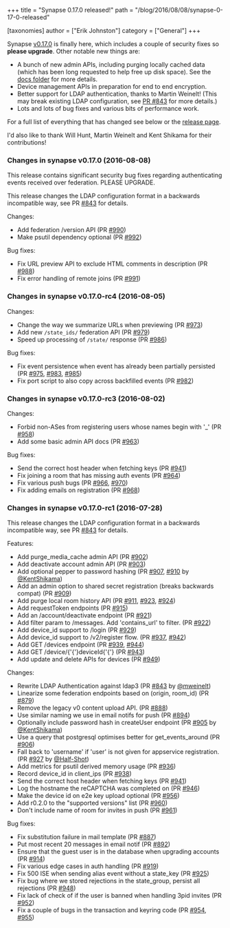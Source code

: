 +++
title = "Synapse 0.17.0 released!"
path = "/blog/2016/08/08/synapse-0-17-0-released"

[taxonomies]
author = ["Erik Johnston"]
category = ["General"]
+++

Synapse <a href="https://github.com/matrix-org/synapse/releases/tag/v0.17.0">v0.17.0</a> is finally here, which includes a couple of security fixes so <strong>please upgrade</strong>. Other notable new things are:
<ul>
 	<li>A bunch of new admin APIs, including purging locally cached data (which has been long requested to help free up disk space). See the <a href="https://github.com/matrix-org/synapse/tree/master/docs/admin_api">docs folder</a> for more details.</li>
 	<li>Device management APIs in preparation for end to end encryption.</li>
 	<li>Better support for LDAP authentication, thanks to Martin Weinelt! (This may break existing LDAP configuration, see <a href="https://github.com/matrix-org/synapse/pull/843">PR #843</a> for more details.)</li>
 	<li>Lots and lots of bug fixes and various bits of performance work.</li>
</ul>
For a full list of everything that has changed see below or the <a href="https://github.com/matrix-org/synapse/releases/tag/v0.17.0">release page</a>.

I'd also like to thank Will Hunt, Martin Weinelt and Kent Shikama for their contributions!

### Changes in synapse v0.17.0 (2016-08-08)

This release contains significant security bug fixes regarding authenticating
events received over federation. PLEASE UPGRADE.

This release changes the LDAP configuration format in a backwards incompatible
way, see PR <a class="issue-link js-issue-link" href="https://github.com/matrix-org/synapse/pull/843" data-url="https://github.com/matrix-org/synapse/issues/843" data-id="158692541" data-error-text="Failed to load issue title" data-permission-text="Issue title is private">#843</a> for details.

Changes:
<ul>
 	<li>Add federation /version API (PR <a class="issue-link js-issue-link" href="https://github.com/matrix-org/synapse/pull/990" data-url="https://github.com/matrix-org/synapse/issues/990" data-id="169636556" data-error-text="Failed to load issue title" data-permission-text="Issue title is private">#990</a>)</li>
 	<li>Make psutil dependency optional (PR <a class="issue-link js-issue-link" href="https://github.com/matrix-org/synapse/pull/992" data-url="https://github.com/matrix-org/synapse/issues/992" data-id="169888303" data-error-text="Failed to load issue title" data-permission-text="Issue title is private">#992</a>)</li>
</ul>
Bug fixes:
<ul>
 	<li>Fix URL preview API to exclude HTML comments in description (PR <a class="issue-link js-issue-link" href="https://github.com/matrix-org/synapse/pull/988" data-url="https://github.com/matrix-org/synapse/issues/988" data-id="169610681" data-error-text="Failed to load issue title" data-permission-text="Issue title is private">#988</a>)</li>
 	<li>Fix error handling of remote joins (PR <a class="issue-link js-issue-link" href="https://github.com/matrix-org/synapse/pull/991" data-url="https://github.com/matrix-org/synapse/issues/991" data-id="169653250" data-error-text="Failed to load issue title" data-permission-text="Issue title is private">#991</a>)</li>
</ul>

### Changes in synapse v0.17.0-rc4 (2016-08-05)

Changes:
<ul>
 	<li>Change the way we summarize URLs when previewing (PR <a class="issue-link js-issue-link" href="https://github.com/matrix-org/synapse/pull/973" data-url="https://github.com/matrix-org/synapse/issues/973" data-id="168942221" data-error-text="Failed to load issue title" data-permission-text="Issue title is private">#973</a>)</li>
 	<li>Add new <code>/state_ids/</code> federation API (PR <a class="issue-link js-issue-link" href="https://github.com/matrix-org/synapse/pull/979" data-url="https://github.com/matrix-org/synapse/issues/979" data-id="169136186" data-error-text="Failed to load issue title" data-permission-text="Issue title is private">#979</a>)</li>
 	<li>Speed up processing of <code>/state/</code> response (PR <a class="issue-link js-issue-link" href="https://github.com/matrix-org/synapse/pull/986" data-url="https://github.com/matrix-org/synapse/issues/986" data-id="169570759" data-error-text="Failed to load issue title" data-permission-text="Issue title is private">#986</a>)</li>
</ul>
Bug fixes:
<ul>
 	<li>Fix event persistence when event has already been partially persisted (PR <a class="issue-link js-issue-link" title="Ensure we only persist an event once at a time" href="https://github.com/matrix-org/synapse/pull/975" data-id="169098276" data-error-text="Failed to load issue title" data-permission-text="Issue title is private">#975</a>, <a class="issue-link js-issue-link" href="https://github.com/matrix-org/synapse/pull/983" data-url="https://github.com/matrix-org/synapse/issues/983" data-id="169382701" data-error-text="Failed to load issue title" data-permission-text="Issue title is private">#983</a>, <a class="issue-link js-issue-link" href="https://github.com/matrix-org/synapse/pull/985" data-url="https://github.com/matrix-org/synapse/issues/985" data-id="169570281" data-error-text="Failed to load issue title" data-permission-text="Issue title is private">#985</a>)</li>
 	<li>Fix port script to also copy across backfilled events (PR <a class="issue-link js-issue-link" href="https://github.com/matrix-org/synapse/pull/982" data-url="https://github.com/matrix-org/synapse/issues/982" data-id="169344602" data-error-text="Failed to load issue title" data-permission-text="Issue title is private">#982</a>)</li>
</ul>

### Changes in synapse v0.17.0-rc3 (2016-08-02)

Changes:
<ul>
 	<li>Forbid non-ASes from registering users whose names begin with '_' (PR <a class="issue-link js-issue-link" href="https://github.com/matrix-org/synapse/pull/958" data-url="https://github.com/matrix-org/synapse/issues/958" data-id="167904457" data-error-text="Failed to load issue title" data-permission-text="Issue title is private">#958</a>)</li>
 	<li>Add some basic admin API docs (PR <a class="issue-link js-issue-link" href="https://github.com/matrix-org/synapse/pull/963" data-url="https://github.com/matrix-org/synapse/issues/963" data-id="168102004" data-error-text="Failed to load issue title" data-permission-text="Issue title is private">#963</a>)</li>
</ul>
Bug fixes:
<ul>
 	<li>Send the correct host header when fetching keys (PR <a class="issue-link js-issue-link" href="https://github.com/matrix-org/synapse/pull/941" data-url="https://github.com/matrix-org/synapse/issues/941" data-id="166784788" data-error-text="Failed to load issue title" data-permission-text="Issue title is private">#941</a>)</li>
 	<li>Fix joining a room that has missing auth events (PR <a class="issue-link js-issue-link" href="https://github.com/matrix-org/synapse/pull/964" data-url="https://github.com/matrix-org/synapse/issues/964" data-id="168120112" data-error-text="Failed to load issue title" data-permission-text="Issue title is private">#964</a>)</li>
 	<li>Fix various push bugs (PR <a class="issue-link js-issue-link" href="https://github.com/matrix-org/synapse/pull/966" data-url="https://github.com/matrix-org/synapse/issues/966" data-id="168177154" data-error-text="Failed to load issue title" data-permission-text="Issue title is private">#966</a>, <a class="issue-link js-issue-link" href="https://github.com/matrix-org/synapse/pull/970" data-url="https://github.com/matrix-org/synapse/issues/970" data-id="168521716" data-error-text="Failed to load issue title" data-permission-text="Issue title is private">#970</a>)</li>
 	<li>Fix adding emails on registration (PR <a class="issue-link js-issue-link" href="https://github.com/matrix-org/synapse/pull/968" data-url="https://github.com/matrix-org/synapse/issues/968" data-id="168337247" data-error-text="Failed to load issue title" data-permission-text="Issue title is private">#968</a>)</li>
</ul>

### Changes in synapse v0.17.0-rc1 (2016-07-28)

This release changes the LDAP configuration format in a backwards incompatible
way, see PR <a class="issue-link js-issue-link" href="https://github.com/matrix-org/synapse/pull/843" data-url="https://github.com/matrix-org/synapse/issues/843" data-id="158692541" data-error-text="Failed to load issue title" data-permission-text="Issue title is private">#843</a> for details.

Features:
<ul>
 	<li>Add purge_media_cache admin API (PR <a class="issue-link js-issue-link" href="https://github.com/matrix-org/synapse/pull/902" data-url="https://github.com/matrix-org/synapse/issues/902" data-id="162932471" data-error-text="Failed to load issue title" data-permission-text="Issue title is private">#902</a>)</li>
 	<li>Add deactivate account admin API (PR <a class="issue-link js-issue-link" href="https://github.com/matrix-org/synapse/pull/903" data-url="https://github.com/matrix-org/synapse/issues/903" data-id="163182922" data-error-text="Failed to load issue title" data-permission-text="Issue title is private">#903</a>)</li>
 	<li>Add optional pepper to password hashing (PR <a class="issue-link js-issue-link" href="https://github.com/matrix-org/synapse/pull/907" data-url="https://github.com/matrix-org/synapse/issues/907" data-id="163714838" data-error-text="Failed to load issue title" data-permission-text="Issue title is private">#907</a>, <a class="issue-link js-issue-link" href="https://github.com/matrix-org/synapse/pull/910" data-url="https://github.com/matrix-org/synapse/issues/910" data-id="164027482" data-error-text="Failed to load issue title" data-permission-text="Issue title is private">#910</a> by <a class="user-mention" href="https://github.com/KentShikama">@KentShikama</a>)</li>
 	<li>Add an admin option to shared secret registration (breaks backwards compat) (PR <a class="issue-link js-issue-link" href="https://github.com/matrix-org/synapse/pull/909" data-url="https://github.com/matrix-org/synapse/issues/909" data-id="163892610" data-error-text="Failed to load issue title" data-permission-text="Issue title is private">#909</a>)</li>
 	<li>Add purge local room history API (PR <a class="issue-link js-issue-link" href="https://github.com/matrix-org/synapse/pull/911" data-url="https://github.com/matrix-org/synapse/issues/911" data-id="164096726" data-error-text="Failed to load issue title" data-permission-text="Issue title is private">#911</a>, <a class="issue-link js-issue-link" href="https://github.com/matrix-org/synapse/pull/923" data-url="https://github.com/matrix-org/synapse/issues/923" data-id="165745465" data-error-text="Failed to load issue title" data-permission-text="Issue title is private">#923</a>, <a class="issue-link js-issue-link" href="https://github.com/matrix-org/synapse/pull/924" data-url="https://github.com/matrix-org/synapse/issues/924" data-id="165785903" data-error-text="Failed to load issue title" data-permission-text="Issue title is private">#924</a>)</li>
 	<li>Add requestToken endpoints (PR <a class="issue-link js-issue-link" href="https://github.com/matrix-org/synapse/pull/915" data-url="https://github.com/matrix-org/synapse/issues/915" data-id="164571236" data-error-text="Failed to load issue title" data-permission-text="Issue title is private">#915</a>)</li>
 	<li>Add an /account/deactivate endpoint (PR <a class="issue-link js-issue-link" href="https://github.com/matrix-org/synapse/pull/921" data-url="https://github.com/matrix-org/synapse/issues/921" data-id="165511431" data-error-text="Failed to load issue title" data-permission-text="Issue title is private">#921</a>)</li>
 	<li>Add filter param to /messages. Add 'contains_url' to filter. (PR <a class="issue-link js-issue-link" href="https://github.com/matrix-org/synapse/pull/922" data-url="https://github.com/matrix-org/synapse/issues/922" data-id="165585706" data-error-text="Failed to load issue title" data-permission-text="Issue title is private">#922</a>)</li>
 	<li>Add device_id support to /login (PR <a class="issue-link js-issue-link" href="https://github.com/matrix-org/synapse/pull/929" data-url="https://github.com/matrix-org/synapse/issues/929" data-id="166118756" data-error-text="Failed to load issue title" data-permission-text="Issue title is private">#929</a>)</li>
 	<li>Add device_id support to /v2/register flow. (PR <a class="issue-link js-issue-link" href="https://github.com/matrix-org/synapse/pull/937" data-url="https://github.com/matrix-org/synapse/issues/937" data-id="166613208" data-error-text="Failed to load issue title" data-permission-text="Issue title is private">#937</a>, <a class="issue-link js-issue-link" href="https://github.com/matrix-org/synapse/pull/942" data-url="https://github.com/matrix-org/synapse/issues/942" data-id="166788540" data-error-text="Failed to load issue title" data-permission-text="Issue title is private">#942</a>)</li>
 	<li>Add GET /devices endpoint (PR <a class="issue-link js-issue-link" href="https://github.com/matrix-org/synapse/pull/939" data-url="https://github.com/matrix-org/synapse/issues/939" data-id="166614282" data-error-text="Failed to load issue title" data-permission-text="Issue title is private">#939</a>, <a class="issue-link js-issue-link" href="https://github.com/matrix-org/synapse/pull/944" data-url="https://github.com/matrix-org/synapse/issues/944" data-id="166840622" data-error-text="Failed to load issue title" data-permission-text="Issue title is private">#944</a>)</li>
 	<li>Add GET /device/{'{'}deviceId{'{'} (PR <a class="issue-link js-issue-link" href="https://github.com/matrix-org/synapse/pull/943" data-url="https://github.com/matrix-org/synapse/issues/943" data-id="166792610" data-error-text="Failed to load issue title" data-permission-text="Issue title is private">#943</a>)</li>
 	<li>Add update and delete APIs for devices (PR <a class="issue-link js-issue-link" href="https://github.com/matrix-org/synapse/pull/949" data-url="https://github.com/matrix-org/synapse/issues/949" data-id="167421787" data-error-text="Failed to load issue title" data-permission-text="Issue title is private">#949</a>)</li>
</ul>
Changes:
<ul>
 	<li>Rewrite LDAP Authentication against ldap3 (PR <a class="issue-link js-issue-link" href="https://github.com/matrix-org/synapse/pull/843" data-url="https://github.com/matrix-org/synapse/issues/843" data-id="158692541" data-error-text="Failed to load issue title" data-permission-text="Issue title is private">#843</a> by <a class="user-mention" href="https://github.com/mweinelt">@mweinelt</a>)</li>
 	<li>Linearize some federation endpoints based on (origin, room_id) (PR <a class="issue-link js-issue-link" href="https://github.com/matrix-org/synapse/pull/879" data-url="https://github.com/matrix-org/synapse/issues/879" data-id="160917868" data-error-text="Failed to load issue title" data-permission-text="Issue title is private">#879</a>)</li>
 	<li>Remove the legacy v0 content upload API. (PR <a class="issue-link js-issue-link" href="https://github.com/matrix-org/synapse/pull/888" data-url="https://github.com/matrix-org/synapse/issues/888" data-id="161405539" data-error-text="Failed to load issue title" data-permission-text="Issue title is private">#888</a>)</li>
 	<li>Use similar naming we use in email notifs for push (PR <a class="issue-link js-issue-link" href="https://github.com/matrix-org/synapse/pull/894" data-url="https://github.com/matrix-org/synapse/issues/894" data-id="162121552" data-error-text="Failed to load issue title" data-permission-text="Issue title is private">#894</a>)</li>
 	<li>Optionally include password hash in createUser endpoint (PR <a class="issue-link js-issue-link" href="https://github.com/matrix-org/synapse/pull/905" data-url="https://github.com/matrix-org/synapse/issues/905" data-id="163548694" data-error-text="Failed to load issue title" data-permission-text="Issue title is private">#905</a> by <a class="user-mention" href="https://github.com/KentShikama">@KentShikama</a>)</li>
 	<li>Use a query that postgresql optimises better for get_events_around (PR <a class="issue-link js-issue-link" href="https://github.com/matrix-org/synapse/pull/906" data-url="https://github.com/matrix-org/synapse/issues/906" data-id="163691925" data-error-text="Failed to load issue title" data-permission-text="Issue title is private">#906</a>)</li>
 	<li>Fall back to 'username' if 'user' is not given for appservice registration. (PR <a class="issue-link js-issue-link" href="https://github.com/matrix-org/synapse/pull/927" data-url="https://github.com/matrix-org/synapse/issues/927" data-id="165932125" data-error-text="Failed to load issue title" data-permission-text="Issue title is private">#927</a> by <a class="user-mention" href="https://github.com/Half-Shot">@Half-Shot</a>)</li>
 	<li>Add metrics for psutil derived memory usage (PR <a class="issue-link js-issue-link" href="https://github.com/matrix-org/synapse/pull/936" data-url="https://github.com/matrix-org/synapse/issues/936" data-id="166605269" data-error-text="Failed to load issue title" data-permission-text="Issue title is private">#936</a>)</li>
 	<li>Record device_id in client_ips (PR <a class="issue-link js-issue-link" href="https://github.com/matrix-org/synapse/pull/938" data-url="https://github.com/matrix-org/synapse/issues/938" data-id="166613664" data-error-text="Failed to load issue title" data-permission-text="Issue title is private">#938</a>)</li>
 	<li>Send the correct host header when fetching keys (PR <a class="issue-link js-issue-link" href="https://github.com/matrix-org/synapse/pull/941" data-url="https://github.com/matrix-org/synapse/issues/941" data-id="166784788" data-error-text="Failed to load issue title" data-permission-text="Issue title is private">#941</a>)</li>
 	<li>Log the hostname the reCAPTCHA was completed on (PR <a class="issue-link js-issue-link" href="https://github.com/matrix-org/synapse/pull/946" data-url="https://github.com/matrix-org/synapse/issues/946" data-id="167078376" data-error-text="Failed to load issue title" data-permission-text="Issue title is private">#946</a>)</li>
 	<li>Make the device id on e2e key upload optional (PR <a class="issue-link js-issue-link" href="https://github.com/matrix-org/synapse/pull/956" data-url="https://github.com/matrix-org/synapse/issues/956" data-id="167831954" data-error-text="Failed to load issue title" data-permission-text="Issue title is private">#956</a>)</li>
 	<li>Add r0.2.0 to the "supported versions" list (PR <a class="issue-link js-issue-link" href="https://github.com/matrix-org/synapse/pull/960" data-url="https://github.com/matrix-org/synapse/issues/960" data-id="168038168" data-error-text="Failed to load issue title" data-permission-text="Issue title is private">#960</a>)</li>
 	<li>Don't include name of room for invites in push (PR <a class="issue-link js-issue-link" href="https://github.com/matrix-org/synapse/pull/961" data-url="https://github.com/matrix-org/synapse/issues/961" data-id="168050327" data-error-text="Failed to load issue title" data-permission-text="Issue title is private">#961</a>)</li>
</ul>
Bug fixes:
<ul>
 	<li>Fix substitution failure in mail template (PR <a class="issue-link js-issue-link" href="https://github.com/matrix-org/synapse/pull/887" data-url="https://github.com/matrix-org/synapse/issues/887" data-id="161403101" data-error-text="Failed to load issue title" data-permission-text="Issue title is private">#887</a>)</li>
 	<li>Put most recent 20 messages in email notif (PR <a class="issue-link js-issue-link" href="https://github.com/matrix-org/synapse/pull/892" data-url="https://github.com/matrix-org/synapse/issues/892" data-id="161732391" data-error-text="Failed to load issue title" data-permission-text="Issue title is private">#892</a>)</li>
 	<li>Ensure that the guest user is in the database when upgrading accounts (PR <a class="issue-link js-issue-link" title="Ensure that the guest user is in the database when upgrading accounts" href="https://github.com/matrix-org/synapse/pull/914" data-id="164541872" data-error-text="Failed to load issue title" data-permission-text="Issue title is private">#914</a>)</li>
 	<li>Fix various edge cases in auth handling (PR <a class="issue-link js-issue-link" href="https://github.com/matrix-org/synapse/pull/919" data-url="https://github.com/matrix-org/synapse/issues/919" data-id="165306219" data-error-text="Failed to load issue title" data-permission-text="Issue title is private">#919</a>)</li>
 	<li>Fix 500 ISE when sending alias event without a state_key (PR <a class="issue-link js-issue-link" href="https://github.com/matrix-org/synapse/pull/925" data-url="https://github.com/matrix-org/synapse/issues/925" data-id="165844030" data-error-text="Failed to load issue title" data-permission-text="Issue title is private">#925</a>)</li>
 	<li>Fix bug where we stored rejections in the state_group, persist all rejections (PR <a class="issue-link js-issue-link" href="https://github.com/matrix-org/synapse/pull/948" data-url="https://github.com/matrix-org/synapse/issues/948" data-id="167391758" data-error-text="Failed to load issue title" data-permission-text="Issue title is private">#948</a>)</li>
 	<li>Fix lack of check of if the user is banned when handling 3pid invites (PR <a class="issue-link js-issue-link" href="https://github.com/matrix-org/synapse/pull/952" data-url="https://github.com/matrix-org/synapse/issues/952" data-id="167640958" data-error-text="Failed to load issue title" data-permission-text="Issue title is private">#952</a>)</li>
 	<li>Fix a couple of bugs in the transaction and keyring code (PR <a class="issue-link js-issue-link" href="https://github.com/matrix-org/synapse/pull/954" data-url="https://github.com/matrix-org/synapse/issues/954" data-id="167675906" data-error-text="Failed to load issue title" data-permission-text="Issue title is private">#954</a>, <a class="issue-link js-issue-link" href="https://github.com/matrix-org/synapse/pull/955" data-url="https://github.com/matrix-org/synapse/issues/955" data-id="167810557" data-error-text="Failed to load issue title" data-permission-text="Issue title is private">#955</a>)</li>
</ul>
